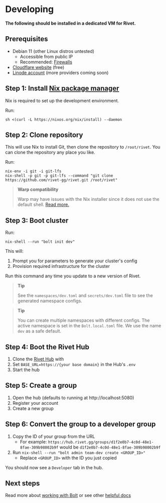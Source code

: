 # Developing

**The following should be installed in a dedicated VM for Rivet.**

## Prerequisites

-   Debian 11 (other Linux distros untested)
    -   Accessible from public IP
    -   Recommended: [Firewalls](/docs/getting_started/DEVELOPMENT_FIREWALLS.md)
-   [Cloudflare website](https://developers.cloudflare.com/fundamentals/get-started/setup/add-site/) (free)
-   [Linode account](https://login.linode.com/signup) (more providers coming soon)

## Step 1: Install [Nix package manager](https://nixos.org/download.html)

Nix is required to set up the development environment.

Run:

```
sh <(curl -L https://nixos.org/nix/install) --daemon
```

## Step 2: Clone repository

This will use Nix to install Git, then clone the repository to `/root/rivet`. You can clone the repository any place you like.

Run:

```
nix-env -i git -i git-lfs
nix-shell -p git -p git-lfs --command "git clone https://github.com/rivet-gg/rivet.git /root/rivet"
```

> **Warp compatibility**
>
> Warp may have issues with the Nix installer since it does not use the default shell. [Read more.](https://docs.warp.dev/features/ssh)

## Step 3: Boot cluster

Run:

```
nix-shell --run "bolt init dev"
```

This will:

1. Prompt you for parameters to generate your cluster's config
2. Provision required infrastructure for the cluster

Run this command any time you update to a new version of Rivet.

> **Tip**
>
> See the `namespaces/dev.toml` and `secrets/dev.toml` file to see the generated namespace configs.

> **Tip**
>
> You can create multiple namespaces with different configs. The active namespace is set in the `Bolt.local.toml` file. We use the name `dev` as a safe default.

## Step 4: Boot the Rivet Hub

1. Clone the [Rivet Hub](https://github.com/rivet-gg/hub) with
2. Set `BASE_URL=https://{your base domain}` in the Hub's `.env`
3. Start the hub

## Step 5: Create a group

1. Open the hub (defaults to running at http://localhost:5080)
2. Register your account
3. Create a new group

## Step 6: Convert the group to a developer group

1. Copy the ID of your group from the URL
    - For example: `https://hub.rivet.gg/groups/d1f2e0b7-4c0d-48e1-8fae-309b98002b9f` would be `d1f2e0b7-4c0d-48e1-8fae-309b98002b9f`
2. Run `nix-shell --run "bolt admin team-dev create <GROUP_ID>"`
    - Replace `<GROUP_ID>` with the ID you just copied

You should now see a `Developer` tab in the hub.

## Next steps

Read more about [working with Bolt](/docs/libraries/bolt/README.md) or see other [helpful docs](/README.md#-documentation-overview)
